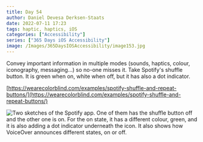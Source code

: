 ```yaml
---
title: Day 54
author: Daniel Devesa Derksen-Staats
date: 2022-07-11 17:23
tags: haptic, haptics, iOS
categories: ["Accessibility"]
series: ["365 Days iOS Accessibility"]
image: /Images/365DaysIOSAccessibility/image153.jpg
---
```


Convey important information in multiple modes (sounds, haptics, colour, iconography, messaging...) so no-one misses it. Take Spotify's shuffle button. It is green when on, white when off, but it has also a dot indicator.  

[https://wearecolorblind.com/examples/spotify-shuffle-and-repeat-buttons/](https://wearecolorblind.com/examples/spotify-shuffle-and-repeat-buttons/)

![Two sketches of the Spotify app. One of them has the shuffle button off and the other one is on. For the on state, it has a different colour, green, and it is also adding a dot indicator underneath the icon. It also shows how VoiceOver announces different states, on or off.](/Images/365DaysIOSAccessibility/image153.jpg)